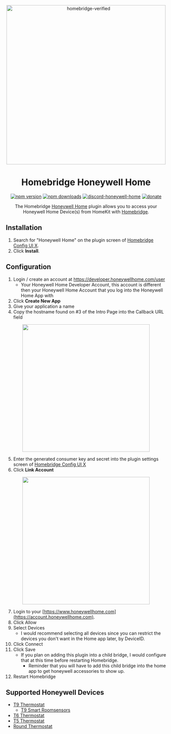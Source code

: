 <span align="center">

<a href="https://github.com/homebridge/verified/blob/master/verified-plugins.json"><img alt="homebridge-verified" src="https://raw.githubusercontent.com/donavanbecker/homebridge-honeywell-home/master/honeywell/Homebridge_x_Honeywell.svg?sanitize=true" width="500px"></a>

# Homebridge Honeywell Home

<a href="https://www.npmjs.com/package/homebridge-honeywell-home"><img title="npm version" src="https://badgen.net/npm/v/homebridge-honeywell-home?icon=npm&label" ></a>
<a href="https://www.npmjs.com/package/homebridge-honeywell-home"><img title="npm downloads" src="https://badgen.net/npm/dt/homebridge-honeywell-home?label=downloads" ></a>
<a href="https://discord.gg/8fpZA4S"><img title="discord-honeywell-home" src="https://badgen.net/discord/online-members/8fpZA4S?icon=discord&label=discord" ></a>
<a href="https://paypal.me/donavanbecker"><img title="donate" src="https://badgen.net/badge/donate/paypal/yellow" ></a>

<p>The Homebridge <a href="https://honeywellhome.com">Honeywell Home</a> 
plugin allows you to access your Honeywell Home Device(s) from HomeKit with
  <a href="https://homebridge.io">Homebridge</a>. 
</p>

</span>

## Installation

1. Search for "Honeywell Home" on the plugin screen of [Homebridge Config UI X](https://github.com/oznu/homebridge-config-ui-x).
2. Click **Install**.

## Configuration

1. Login / create an account at https://developer.honeywellhome.com/user
    - Your Honeywell Home Developer Account, this account is different then your Honeywell Home Account that you log into the Honeywell Home App with
2. Click **Create New App**
3. Give your application a name
4. Copy the hostname found on #3 of the Intro Page into the Callback URL field

<p align="center">

<img src="https://user-images.githubusercontent.com/9875439/133935459-091af658-b51c-4d69-987c-028b67b45e84.png" width="400px">

</p>

5. Enter the generated consumer key and secret into the plugin settings screen of [Homebridge Config UI X](https://github.com/oznu/homebridge-config-ui-x)
6. Click **Link Account**

<p align="center">

<img src="https://user-images.githubusercontent.com/9875439/133935243-1a0db200-e47a-46d4-9060-114e2704876f.png" width="400px">

</p>

7. Login to your [https://www.honeywellhome.com](https://account.honeywellhome.com).
8. Click Allow
9. Select Devices
    - I would recommend selecting all devices since you can restrict the devices you don't want in the Home app later, by DeviceID.
10. Click Connect
11. Click Save
    - If you plan on adding this plugin into a child bridge, I would configure that at this time before restarting Homebridge.
       - Reminder that you will have to add this child bridge into the home app to get honeywell accessories to show up.
12. Restart Homebridge


## Supported Honeywell Devices

- [T9 Thermostat](https://www.resideo.com/us/en/products/air/thermostats/wifi-thermostats/t9-smart-thermostat-with-sensor-rcht9610wfsw2003-u/)
  - [T9 Smart Roomsensors](https://www.honeywellhome.com/us/en/products/air/thermostat-accessories/t9-smart-sensor-rchtsensor-1pk-u/)
- [T6 Thermostat](https://getconnected.honeywellhome.com/en/t6)
- [T5 Thermostat](https://www.resideo.com/us/en/products/air/thermostats/wifi-thermostats/t5-smart-thermostat-with-c-wire-adapter-rcht8612wf2005-u/)
- [Round Thermostat](https://www.honeywellhome.com/us/en/products/air/thermostats/wifi-thermostats/the-round-smart-thermostat-rch9310wf5003-u/)
